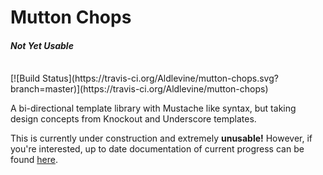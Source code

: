 # Mutton Chops
#### _Not Yet Usable_
<br/>
[![Build Status](https://travis-ci.org/Aldlevine/mutton-chops.svg?branch=master)](https://travis-ci.org/Aldlevine/mutton-chops)

A bi-directional template library with Mustache like syntax, but taking design concepts from Knockout and Underscore templates.

This is currently under construction and extremely __unusable!__
However, if you're interested, up to date documentation of current progress can be found [here](http://aldlevine.github.io/mutton-chops/).
